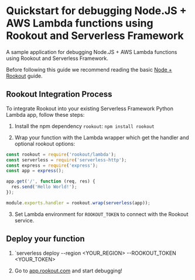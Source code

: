 # Quickstart for debugging Node.JS + AWS Lambda functions using Rookout and Serverless Framework

A sample application for debugging Node.JS + AWS Lambda functions using Rookout and Serverless Framework.

Before following this guide we recommend reading the basic [Node + Rookout] guide.

## Rookout Integration Process

To integrate Rookout into your existing Serverless Framework Python Lambda app, follow these steps:

1. Install the npm dependency `rookout`: `npm install rookout`

2. Wrap your function with the Lambda wrapper which get the handler and optional rookout options:    

```javascript
const rookout = require('rookout/lambda');
const serverless = require('serverless-http');
const express = require('express');
const app = express();

app.get('/', function (req, res) {
  res.send('Hello World!');
});

module.exports.handler = rookout.wrap(serverless(app));
```
    
3. Set Lambda environment for `ROOKOUT_TOKEN` to connect with the Rookout service.    

## Deploy your function

1. `serverless deploy --region <YOUR_REGION> --ROOKOUT_TOKEN <YOUR_TOKEN>
    
1. Go to [app.rookout.com](https://app.rookout.com) and start debugging!

[Node + Rookout]: https://docs.rookout.com/docs/sdk-setup.html
